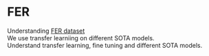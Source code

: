 # FER
Understanding [FER dataset](https://www.kaggle.com/jonathanoheix/face-expression-recognition-dataset)\
We use transfer learniing on different SOTA models.\
Understand transfer learning, fine tuning and different SOTA models.
